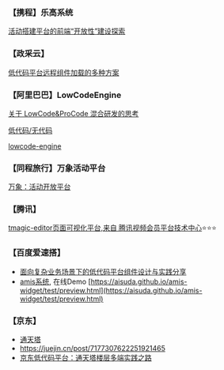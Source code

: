 ### 【携程】乐高系统
[活动搭建平台的前端“开放性”建设探索](https://mp.weixin.qq.com/s/FHEdJ25Ze_RUGEMafitomQ)


### 【政采云】
[低代码平台远程组件加载的多种方案](https://mp.weixin.qq.com/s/ErOEl3LaMNeMdAclaUpeUw)


### 【阿里巴巴】LowCodeEngine
[关于 LowCode&ProCode 混合研发的思考](https://mp.weixin.qq.com/s/TY3VXjkSmsQoT47xma3wig)

[低代码/无代码](https://mp.weixin.qq.com/mp/appmsgalbum?__biz=Mzg4MjE5OTI4Mw==&action=getalbum&album_id=1806379264246644737&scene=173&from_msgid=2247491552&from_itemidx=1&count=3&nolastread=1#wechat_redirect)

[lowcode-engine](https://lowcode-engine.cn/)


### 【同程旅行】万象活动平台
[万象：活动开放平台](https://mp.weixin.qq.com/s/J85x4TAP1c2jfrIKK9yESw)


### 【腾讯】

[tmagic-editor页面可视化平台,来自 腾讯视频会员平台技术中心](https://tencent.github.io/tmagic-editor/docs/):star::star::star:


### 【百度爱速搭】

* [面向复杂业务场景下的低代码平台组件设计与实践分享](https://mp.weixin.qq.com/s/mM8IiQvEkTaSa4gZNocGcw)
* [amis系统](https://github.com/aisuda/amis-widget), 在线Demo [https://aisuda.github.io/amis-widget/test/preview.html](https://aisuda.github.io/amis-widget/test/preview.html)

### 【京东】
* [通天塔](https://babel.m.jd.com/active/babelCommon/index.html#/helpcenter)
* https://juejin.cn/post/7177307622251921465
* [京东低代码平台：通天塔楼层多端实践之路](https://juejin.cn/post/7171750775402528798)
